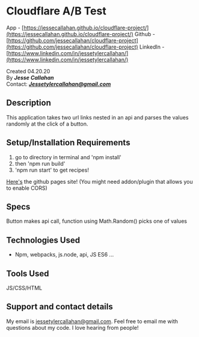 # Cloudflare A/B Test
App - [https://jessecallahan.github.io/cloudflare-project/](https://jessecallahan.github.io/cloudflare-project/)
Github - [https://github.com/jessecallahan/cloudflare-project](https://github.com/jessecallahan/cloudflare-project)
LinkedIn - [https://www.linkedin.com/in/jessetylercallahan/](https://www.linkedin.com/in/jessetylercallahan/)



Created 04.20.20</br>
By _**Jesse Callahan**_</br>
Contact: _**Jessetylercallahan@gmail.com**_</br>

## Description

 This application takes two url links nested in an api and parses the values randomly at the click of a button.

## Setup/Installation Requirements

1) go to directory in terminal and 'npm install'
2) then 'npm run build'
3) 'npm run start' to get recipes!

[Here's](https://jessecallahan.github.io/cloudflare-project) the github pages site! (You might need addon/plugin that allows you to enable CORS)
## Specs

Button makes api call, function using Math.Random() picks one of values

## Technologies Used
* Npm, webpacks, js.node, api, JS ES6 ...

## Tools Used
JS/CSS/HTML

## Support and contact details

My email is jessetylercallahan@gmail.com. Feel free to email me with questions about my code. I love hearing from people!
